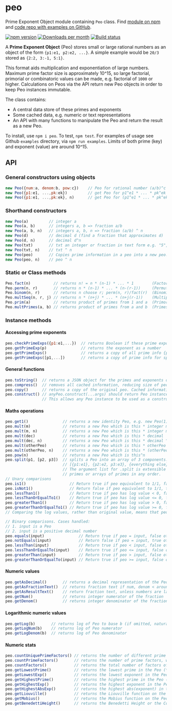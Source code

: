 # peo
Prime Exponent Object module containing `Peo` class. Find [module on npm](https://www.npmjs.com/package/peo) and [code repo with examples on GitHub](https://github.com/davidryan59/Peo).

[![npm version](https://badge.fury.io/js/peo.svg)](https://badge.fury.io/js/peo)
[![Downloads per month](https://img.shields.io/npm/dy/peo.svg?maxAge=31536000)](https://github.com/davidryan59/peo)
[![Build status](https://travis-ci.org/davidryan59/Peo.svg?master)](https://travis-ci.org/davidryan59)

A **Prime Exponent Object** (Peo) stores small or large rational numbers as an object of the form `{p1:e1, p2:e2, ...}`. A simple example would be `20/3` stored as `{2:2, 3:-1, 5:1}`.

This format aids multiplication and exponentiation of large numbers. Maximum prime factor size is approximately 10^15, so large factorial, primorial or combinatoric values can be made, e.g. factorial of `1000` or higher. Calculations on Peos via the API return new Peo objects in order to keep Peo instances immutable.

The class contains:
- A central data store of these primes and exponents
- Some cached data, e.g. numeric or text representations
- An API with many functions to manipulate the Peo and return the result as a new Peo.

To install, use `npm i peo`. To test, `npm test`. For examples of usage see Github `examples` directory, via `npm run examples`. Limits of both prime (key) and exponent (value) are around 10^15.

## API

### General constructors using objects
``` js
new Peo({num:a, denom:b, pow:c})    // Peo for rational number (a/b)^c
new Peo({p1:e1, ...,pk:ek})         // get Peo for p1^e1 * ... * pk^ek  (keys are prime numbers)
new Peo({p1:e1, ...,pk:ek}, n)      // get Peo for (p1^e1 * ... * pk^ek) ^ n
```

### Shorthand constructors
``` js
new Peo(a)         // integer a
new Peo(a, b)      // integers a, b => fraction a/b
new Peo(a, b, n)   // integers a, b, n => fraction (a/b) ^ n
new Peo(d)         // decimal d (find a fraction that approximates d)
new Peo(d, n)      // decimal d^n
new Peo(txt)       // txt an integer or fraction in text form e.g. "5", "3/2"
new Peo(txt, n)    // txt ^ n
new Peo(peo)       // Copies prime information in a peo into a new peo. Also see instance method copy()
new Peo(peo, n)    // peo ^ n
```

### Static or Class methods
``` js
Peo.fact(n)          // returns n! = n * (n-1) * ... * 1        (Factorial function)
Peo.perm(n, r)       // returns n * (n-1) * ... * (n-(r-1))     (Permutation function)
Peo.binom(n, r)      // returns n choose r; perm(n, r)/fact(r)  (Binomial coefficient)
Peo.multSeq(n, r, j) // returns n * (n+j) * ... * (n+j(r-1))    (Multiply r terms of a sequence with jump j)
Peo.prim(a)          // returns product of primes from 1 and a  (Primorial function)
Peo.multPrimes(a, b) // returns product of primes from a and b  (Primes in given range)
```

### Instance methods

#### Accessing prime exponents
``` js
peo.checkPrimeExps({p1:e1,...})  // returns Boolean if these prime exponents agree
peo.getPrimeExp(p)               // returns the exponent as a number
peo.getPrimeExps()               // returns a copy of all prime info {p1:e1,...}
peo.getPrimeExps([p1,...])       // returns a copy of prime info for specified primes only
```

#### General functions
``` js
peo.toString()  // returns a JSON object for the primes and exponents obtained via getPrimeExps()
peo.compress()  // removes all cached information, reducing size of peo. Use if you've got millions of peos.
peo.copy()      // returns a copy of the original peo. Cached information not transferred.
peo.construct() // anyPeo.construct(...args) should return Peo instance equivalent to new Peo(...args).
                // This allows any Peo instance to be used as a constructor.
```

#### Maths operations
``` js
peo.get1()               // returns a new identity Peo, e.g. new Peo(1)
peo.mult(m)              // returns a new Peo which is this * integer m
peo.mult(m, n)           // returns a new Peo which is this * integer m^n
peo.mult(dec)            // returns a new Peo which is this * decimal
peo.mult(dec, n)         // returns a new Peo which is this * decimal ^ power
peo.mult(otherPeo)       // returns a new Peo which is this * otherPeo  
peo.mult(otherPeo, n)    // returns a new Peo which is this * (otherPeo^n)
peo.pow(n)               // returns a new Peo which is this^n
peo.split(p1, [p2, p3])  // splits a Peo into an array of 3 components:
                         // [{p1:e1}, {p2:e2, p3:e3}, {everything else}]
                         // The argument list for .split is extensible and can contain
                         // primes or arrays of primes in any order.
// Unary comparisons
peo.is1()                   // Return true if peo equivalent to 1/1, false otherwise
peo.isNot1()                // Return false if peo equivalent to 1/1, true otherwise
peo.lessThan1()             // Return true if peo has log value < 0, false otherwise
peo.lessThanOrEqualTo1()    // Return true if peo has log value <= 0, false otherwise
peo.greaterThan1()          // Return true if peo has log value > 0, false otherwise
peo.greaterThanOrEqualTo1() // Return true if peo has log value >= 0, false otherwise
// Comparing the log values, rather than original value, means that peos of any size are handled correctly.

// Binary comparisons. Cases handled:
// 1. input is a Peo
// 2. input is a positive decimal number
peo.equals(input)               // Return true if peo = input, false otherwise
peo.notEquals(input)            // Return false if peo = input, true otherwise
peo.lessThan(input)             // Return true if peo < input, false otherwise
peo.lessThanOrEqualTo(input)    // Return true if peo <= input, false otherwise
peo.greaterThan(input)          // Return true if peo > input, false otherwise
peo.greaterThanOrEqualTo(input) // Return true if peo >= input, false otherwise
```

#### Numeric values
``` js
peo.getAsDecimal()       // returns a decimal representation of the Peo, if its not too big
peo.getAsFractionText()  // returns fraction text if num, denom < around 1e15. Otherwise return NA.
peo.getAsResultText()    // return fraction text, unless numbers are large, then return 10^NN.NN representation
peo.getNum()             // returns integer numerator of the fraction
peo.getDenom()           // returns integer denominator of the fraction
```

#### Logarithmic numeric values
``` js
peo.getLog(b)       // returns log of Peo to base b (if omitted, natural log)
peo.getLogNum(b)    // returns log of Peo numerator
peo.getLogDenom(b)  // returns log of Peo denominator
```

#### Numeric stats
``` js
peo.countUniquePrimeFactors() // returns the number of different prime factors of the Peo
peo.countPrimeFactors()       // returns the number of prime factors, with multiplicity
peo.countFactors()            // returns the total number of factors of the Peo
peo.getLowestPrime()          // returns the lowest prime in the Peo (* null for 1)
peo.getLowestExp()            // returns the lowest exponent in the Peo (*)
peo.getHighestPrime()         // returns the highest prime in the Peo (*)
peo.getHighestExp()           // returns the highest exponent in the Peo (*)
peo.getHighestAbsExp()        // returns the highest abs(exponent) in the Peo (*)
peo.getLiouville()            // returns the Liouville function on the Peo (-1 ^ countFactors)
peo.getMobius()               // returns the Mobius function on the Peo (-1 ^ countFactors if square-free, 0 otherwise)
peo.getBenedettiHeight()      // returns the Benedetti Height or the Complexity of the Peo; N x D when N/D is in lowest terms
```

